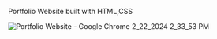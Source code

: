 Portfolio Website built with HTML,CSS


![Portfolio Website - Google Chrome 2_22_2024 2_33_53 PM](https://github.com/imeshrup/portfolio-website/assets/117440415/02783abd-550c-4736-8d97-2a73175dbdb4)
